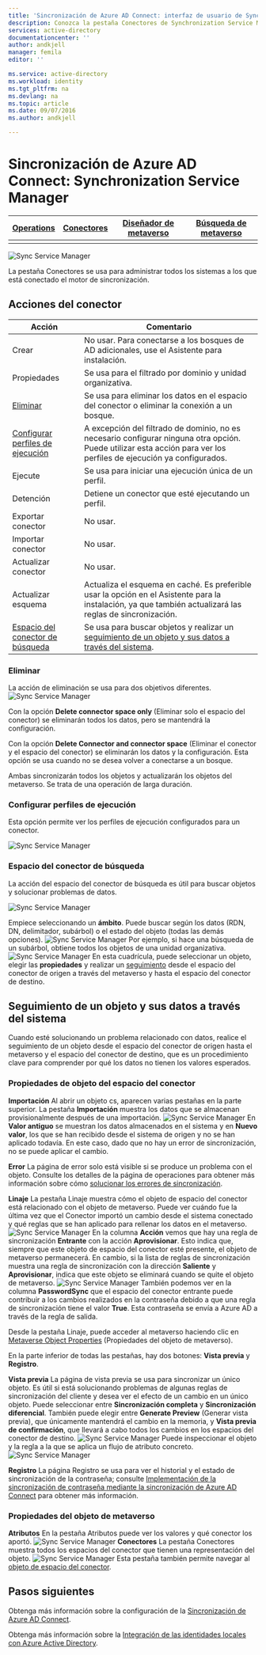 ```yaml
---
title: 'Sincronización de Azure AD Connect: interfaz de usuario de Synchronization Service Manager | Microsoft Docs'
description: Conozca la pestaña Conectores de Synchronization Service Manager para Azure AD Connect.
services: active-directory
documentationcenter: ''
author: andkjell
manager: femila
editor: ''

ms.service: active-directory
ms.workload: identity
ms.tgt_pltfrm: na
ms.devlang: na
ms.topic: article
ms.date: 09/07/2016
ms.author: andkjell

---
```

# Sincronización de Azure AD Connect: Synchronization Service Manager
| [Operations](Active-Directory-aadconnectsync-Service-Manager-UI-Operations.MD) | [Conectores](active-directory-aadconnectsync-service-manager-ui-connectors.md) | [Diseñador de metaverso](active-directory-aadconnectsync-service-manager-ui-mvdesigner.md) | [Búsqueda de metaverso](active-directory-aadconnectsync-service-manager-ui-mvsearch.md) |
| --- | --- | --- | --- |
|  | | | |

![Sync Service Manager](./media/active-directory-aadconnectsync-service-manager-ui/connectors.png)

La pestaña Conectores se usa para administrar todos los sistemas a los que está conectado el motor de sincronización.

## Acciones del conector
| Acción | Comentario |
| --- | --- |
| Crear |No usar. Para conectarse a los bosques de AD adicionales, use el Asistente para instalación. |
| Propiedades |Se usa para el filtrado por dominio y unidad organizativa. |
| [Eliminar](#delete) |Se usa para eliminar los datos en el espacio del conector o eliminar la conexión a un bosque. |
| [Configurar perfiles de ejecución](#configure-run-profiles) |A excepción del filtrado de dominio, no es necesario configurar ninguna otra opción. Puede utilizar esta acción para ver los perfiles de ejecución ya configurados. |
| Ejecute |Se usa para iniciar una ejecución única de un perfil. |
| Detención |Detiene un conector que esté ejecutando un perfil. |
| Exportar conector |No usar. |
| Importar conector |No usar. |
| Actualizar conector |No usar. |
| Actualizar esquema |Actualiza el esquema en caché. Es preferible usar la opción en el Asistente para la instalación, ya que también actualizará las reglas de sincronización. |
| [Espacio del conector de búsqueda](#search-connector-space) |Se usa para buscar objetos y realizar un [seguimiento de un objeto y sus datos a través del sistema](#follow-an-object-and-its-data-through-the-system). |

### Eliminar
La acción de eliminación se usa para dos objetivos diferentes. ![Sync Service Manager](./media/active-directory-aadconnectsync-service-manager-ui/connectordelete.png)

Con la opción **Delete connector space only** (Eliminar solo el espacio del conector) se eliminarán todos los datos, pero se mantendrá la configuración.

Con la opción **Delete Connector and connector space** (Eliminar el conector y el espacio del conector) se eliminarán los datos y la configuración. Esta opción se usa cuando no se desea volver a conectarse a un bosque.

Ambas sincronizarán todos los objetos y actualizarán los objetos del metaverso. Se trata de una operación de larga duración.

### Configurar perfiles de ejecución
Esta opción permite ver los perfiles de ejecución configurados para un conector.

![Sync Service Manager](./media/active-directory-aadconnectsync-service-manager-ui/configurerunprofiles.png)

### Espacio del conector de búsqueda
La acción del espacio del conector de búsqueda es útil para buscar objetos y solucionar problemas de datos.

![Sync Service Manager](./media/active-directory-aadconnectsync-service-manager-ui/cssearch.png)

Empiece seleccionando un **ámbito**. Puede buscar según los datos (RDN, DN, delimitador, subárbol) o el estado del objeto (todas las demás opciones). ![Sync Service Manager](./media/active-directory-aadconnectsync-service-manager-ui/cssearchscope.png) Por ejemplo, si hace una búsqueda de un subárbol, obtiene todos los objetos de una unidad organizativa. ![Sync Service Manager](./media/active-directory-aadconnectsync-service-manager-ui/cssearchsubtree.png) En esta cuadrícula, puede seleccionar un objeto, elegir las **propiedades** y realizar un [seguimiento](#follow-an-object-and-its-data-through-the-system) desde el espacio del conector de origen a través del metaverso y hasta el espacio del conector de destino.

## Seguimiento de un objeto y sus datos a través del sistema
Cuando esté solucionando un problema relacionado con datos, realice el seguimiento de un objeto desde el espacio del conector de origen hasta el metaverso y el espacio del conector de destino, que es un procedimiento clave para comprender por qué los datos no tienen los valores esperados.

### Propiedades de objeto del espacio del conector
**Importación** Al abrir un objeto cs, aparecen varias pestañas en la parte superior. La pestaña **Importación** muestra los datos que se almacenan provisionalmente después de una importación. ![Sync Service Manager](./media/active-directory-aadconnectsync-service-manager-ui/csimport.png) En **Valor antiguo** se muestran los datos almacenados en el sistema y en **Nuevo valor**, los que se han recibido desde el sistema de origen y no se han aplicado todavía. En este caso, dado que no hay un error de sincronización, no se puede aplicar el cambio.

**Error** La página de error solo está visible si se produce un problema con el objeto. Consulte los detalles de la página de operaciones para obtener más información sobre cómo [solucionar los errores de sincronización](active-directory-aadconnectsync-service-manager-ui-operations.md#troubleshoot-errors-in-operations-tab).

**Linaje** La pestaña Linaje muestra cómo el objeto de espacio del conector está relacionado con el objeto de metaverso. Puede ver cuándo fue la última vez que el Conector importó un cambio desde el sistema conectado y qué reglas que se han aplicado para rellenar los datos en el metaverso. ![Sync Service Manager](./media/active-directory-aadconnectsync-service-manager-ui/cslineage.png) En la columna **Acción** vemos que hay una regla de sincronización **Entrante** con la acción **Aprovisionar**. Esto indica que, siempre que este objeto de espacio del conector esté presente, el objeto de metaverso permanecerá. En cambio, si la lista de reglas de sincronización muestra una regla de sincronización con la dirección **Saliente** y **Aprovisionar**, indica que este objeto se eliminará cuando se quite el objeto de metaverso. ![Sync Service Manager](./media/active-directory-aadconnectsync-service-manager-ui/cslineageout.png) También podemos ver en la columna **PasswordSync** que el espacio del conector entrante puede contribuir a los cambios realizados en la contraseña debido a que una regla de sincronización tiene el valor **True**. Esta contraseña se envía a Azure AD a través de la regla de salida.

Desde la pestaña Linaje, puede acceder al metaverso haciendo clic en [Metaverse Object Properties](#metaverse-object-properties) (Propiedades del objeto de metaverso).

En la parte inferior de todas las pestañas, hay dos botones: **Vista previa** y **Registro**.

**Vista previa** La página de vista previa se usa para sincronizar un único objeto. Es útil si está solucionando problemas de algunas reglas de sincronización del cliente y desea ver el efecto de un cambio en un único objeto. Puede seleccionar entre **Sincronización completa** y **Sincronización diferencial**. También puede elegir entre **Generate Preview** (Generar vista previa), que únicamente mantendrá el cambio en la memoria, y **Vista previa de confirmación**, que llevará a cabo todos los cambios en los espacios del conector de destino. ![Sync Service Manager](./media/active-directory-aadconnectsync-service-manager-ui/preview1.png) Puede inspeccionar el objeto y la regla a la que se aplica un flujo de atributo concreto. ![Sync Service Manager](./media/active-directory-aadconnectsync-service-manager-ui/preview2.png)

**Registro** La página Registro se usa para ver el historial y el estado de sincronización de la contraseña; consulte [Implementación de la sincronización de contraseña mediante la sincronización de Azure AD Connect](active-directory-aadconnectsync-implement-password-synchronization.md#troubleshoot-password-synchronization) para obtener más información.

### Propiedades del objeto de metaverso
**Atributos** En la pestaña Atributos puede ver los valores y qué conector los aportó. ![Sync Service Manager](./media/active-directory-aadconnectsync-service-manager-ui/mvattributes.png) **Conectores** La pestaña Conectores muestra todos los espacios del conector que tienen una representación del objeto. ![Sync Service Manager](./media/active-directory-aadconnectsync-service-manager-ui/mvconnectors.png) Esta pestaña también permite navegar al [objeto de espacio del conector](#connector-space-object-properties).

## Pasos siguientes
Obtenga más información sobre la configuración de la [Sincronización de Azure AD Connect](active-directory-aadconnectsync-whatis.md).

Obtenga más información sobre la [Integración de las identidades locales con Azure Active Directory](active-directory-aadconnect.md).

<!---HONumber=AcomDC_0907_2016-->